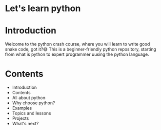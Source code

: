 # Let's learn python

# Introduction

Welcome to the python crash course, where you will learn to write good snake code, got it?😅
This is a beginner-friendly python repository, starting from what is python to expert programmer uusing the python language.

# Contents

- Introduction
- Contents
- All about python
- Why choose python?
- Examples
- Topics and lessons
- Projects
- What's next?
